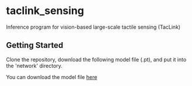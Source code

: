 # taclink_sensing
Inference program for vision-based large-scale tactile sensing (TacLink)

## Getting Started
Clone the repository, download the following model file (.pt), and put it into the 'network' directory.

You can download the model file [here](https://drive.google.com/file/d/1iZBT_pqcG2R2QJSgO0L0dhWyMvGUcvT5/view?usp=sharing)
